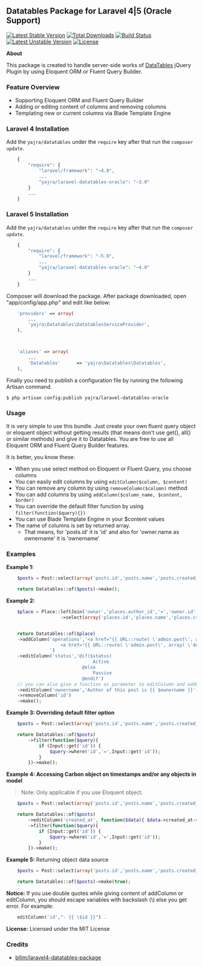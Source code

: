 ## Datatables Package for Laravel 4|5 (Oracle Support)

[![Latest Stable Version](https://poser.pugx.org/yajra/laravel-datatables-oracle/v/stable.png)](https://packagist.org/packages/yajra/laravel-datatables-oracle)
[![Total Downloads](https://poser.pugx.org/yajra/laravel-datatables-oracle/downloads.png)](https://packagist.org/packages/yajra/laravel-datatables-oracle)
[![Build Status](https://travis-ci.org/yajra/laravel-datatables-oracle.png?branch=master)](https://travis-ci.org/yajra/laravel-datatables-oracle)
[![Latest Unstable Version](https://poser.pugx.org/yajra/laravel-datatables-oracle/v/unstable.svg)](https://packagist.org/packages/yajra/laravel-datatables-oracle)
[![License](https://poser.pugx.org/yajra/laravel-datatables-oracle/license.svg)](https://packagist.org/packages/yajra/laravel-datatables-oracle)

**About**

This package is created to handle server-side works of [DataTables](http://datatables.net) jQuery Plugin by using Eloquent ORM or Fluent Query Builder.

### Feature Overview
- Supporting Eloquent ORM and Fluent Query Builder
- Adding or editing content of columns and removing columns
- Templating new or current columns via Blade Template Engine


### Laravel 4 Installation

Add the `yajra/datatables` under the `require` key after that run the `composer update`.
```php
    {
        "require": {
            "laravel/framework": "~4.0",
            ...
            "yajra/laravel-datatables-oracle": "~3.0"
        }
        ...
    }
```

### Laravel 5 Installation

Add the `yajra/datatables` under the `require` key after that run the `composer update`.
```php
    {
        "require": {
            "laravel/framework": "~5.0",
            ...
            "yajra/laravel-datatables-oracle": "~4.0"
        }
        ...
    }
```


Composer will download the package. After package downloaded, open "app/config/app.php" and edit like below:
```php
    'providers' => array(
        ...
        'yajra\Datatables\DatatablesServiceProvider',
    ),



    'aliases' => array(
        ...
        'Datatables'      => 'yajra\Datatables\Datatables',
    ),
```
Finally you need to publish a configuration file by running the following Artisan command.

```
$ php artisan config:publish yajra/laravel-datatables-oracle
```

### Usage

It is very simple to use this bundle. Just create your own fluent query object or eloquent object without getting results (that means don't use get(), all() or similar methods) and give it to Datatables.
You are free to use all Eloquent ORM and Fluent Query Builder features.

It is better, you know these:
- When you use select method on Eloquent or Fluent Query, you choose columns
- You can easily edit columns by using ```editColumn($column, $content)```
- You can remove any column by using ```removeColumn($column)``` method
- You can add columns by using ```addColumn($column_name, $content, $order)```
- You can override the default filter function by using ```filter(function($query){})```
- You can use Blade Template Engine in your $content values
- The name of columns is set by returned array.
    - That means, for 'posts.id' it is 'id' and also for 'owner.name as ownername' it is 'ownername'


### Examples

**Example 1:**
```php
    $posts = Post::select(array('posts.id','posts.name','posts.created_at','posts.status'));

    return Datatables::of($posts)->make();
```

**Example 2:**
```php
    $place = Place::leftJoin('owner','places.author_id','=','owner.id')
                    ->select(array('places.id','places.name','places.created_at','owner.name as ownername','places.status'));


    return Datatables::of($place)
    ->addColumn('operations','<a href="{{ URL::route( \'admin.post\', array( \'edit\',$id )) }}">edit</a>
                    <a href="{{ URL::route( \'admin.post\', array( \'delete\',$id )) }}">delete</a>
                ')
    ->editColumn('status','@if($status)
                                Active
                            @else
                                Passive
                            @endif')
    // you can also give a function as parameter to editColumn and addColumn instead of blade string
    ->editColumn('ownername','Author of this post is {{ $ownername }}')
    ->removeColumn('id')
    ->make();
```

**Example 3: Overriding default filter option**
```php
    $posts = Post::select(array('posts.id','posts.name','posts.created_at','posts.status'));

    return Datatables::of($posts)
        ->filter(function($query){
            if (Input::get('id')) {
                $query->where('id','=',Input::get('id'));
            }
        })->make();
```

**Example 4: Accessing Carbon object on timestamps and/or any objects in model**
> Note: Only applicable if you use Eloquent object.

```php
    $posts = Post::select(array('posts.id','posts.name','posts.created_at','posts.status'));

    return Datatables::of($posts)
        ->editColumn('created_at', function($data){ $data->created_at->toDateTimeString() })
        ->filter(function($query){
            if (Input::get('id')) {
                $query->where('id','=',Input::get('id'));
            }
        })->make();
```

**Example 5:** Returning object data source
```php
    $posts = Post::select(array('posts.id','posts.name','posts.created_at','posts.status'));

    return Datatables::of($posts)->make(true);
```

**Notice:** If you use double quotes while giving content of addColumn or editColumn, you should escape variables with backslash (\\) else you get error. For example:
```php
    editColumn('id',"- {{ \$id }}") .
```

**License:** Licensed under the MIT License

### Credits
* [bllim/laravel4-datatables-package](https://github.com/bllim/laravel4-datatables-package)
